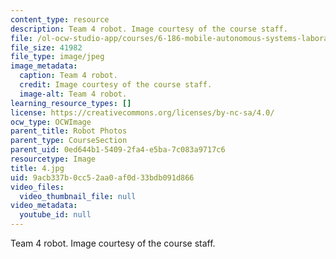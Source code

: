 ```yaml
---
content_type: resource
description: Team 4 robot. Image courtesy of the course staff.
file: /ol-ocw-studio-app/courses/6-186-mobile-autonomous-systems-laboratory-january-iap-2005/9acb337b0cc52aa0af0d33bdb091d866_4.jpg
file_size: 41982
file_type: image/jpeg
image_metadata:
  caption: Team 4 robot.
  credit: Image courtesy of the course staff.
  image-alt: Team 4 robot.
learning_resource_types: []
license: https://creativecommons.org/licenses/by-nc-sa/4.0/
ocw_type: OCWImage
parent_title: Robot Photos
parent_type: CourseSection
parent_uid: 0ed644b1-5409-2fa4-e5ba-7c083a9717c6
resourcetype: Image
title: 4.jpg
uid: 9acb337b-0cc5-2aa0-af0d-33bdb091d866
video_files:
  video_thumbnail_file: null
video_metadata:
  youtube_id: null
---
```

Team 4 robot. Image courtesy of the course staff.